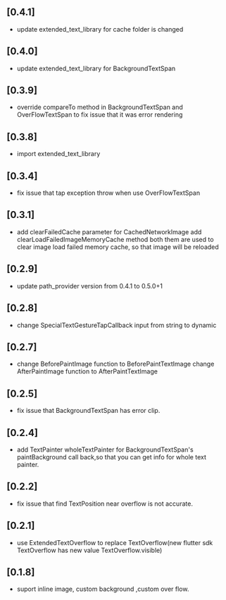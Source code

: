 ## [0.4.1]

* update extended_text_library for cache folder is changed

## [0.4.0]

* update extended_text_library for BackgroundTextSpan

## [0.3.9]

* override compareTo method in BackgroundTextSpan and OverFlowTextSpan to
  fix issue that it was error rendering

## [0.3.8]

* import extended_text_library

## [0.3.4]

* fix issue that tap exception throw when use OverFlowTextSpan

## [0.3.1]

* add clearFailedCache parameter for CachedNetworkImage
  add clearLoadFailedImageMemoryCache method
  both them are used to clear image load failed memory cache, so that image will be reloaded

## [0.2.9]

* update path_provider version from 0.4.1 to 0.5.0+1

## [0.2.8]

* change SpecialTextGestureTapCallback input from string to dynamic
 
## [0.2.7]

* change BeforePaintImage function to BeforePaintTextImage 
  change AfterPaintImage function to AfterPaintTextImage 

## [0.2.5]

* fix issue that BackgroundTextSpan has error clip.

## [0.2.4]

* add TextPainter wholeTextPainter for BackgroundTextSpan's paintBackground call back,so that you can get info for
whole text painter. 

## [0.2.2]

* fix issue that find TextPosition near overflow is not accurate.

## [0.2.1]

* use ExtendedTextOverflow to replace TextOverflow(new flutter sdk TextOverflow has new value TextOverflow.visible)

## [0.1.8]

* suport inline image, custom background ,custom over flow.
